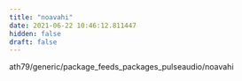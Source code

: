 ```yaml
---
title: "noavahi"
date: 2021-06-22 10:46:12.811447
hidden: false
draft: false
---
```


ath79/generic/package_feeds_packages_pulseaudio/noavahi


